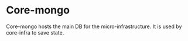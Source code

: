 # Core-mongo
Core-mongo hosts the main DB for the micro-infrastructure. It is used by core-infra to save state. 
